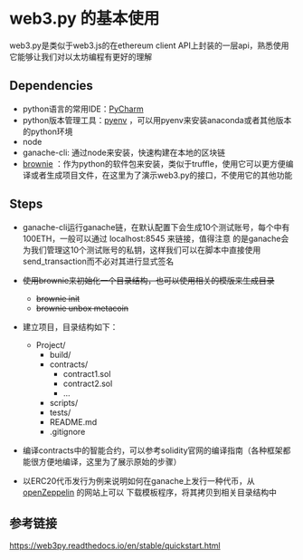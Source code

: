 # web3.py 的基本使用
web3.py是类似于web3.js的在ethereum client API上封装的一层api，熟悉使用它能够让我们对以太坊编程有更好的理解

## Dependencies
- python语言的常用IDE：[PyCharm](https://www.jetbrains.com/pycharm/)
- python版本管理工具：[pyenv](https://github.com/pyenv/pyenv) ，可以用pyenv来安装anaconda或者其他版本的python环境
- node
- ganache-cli: 通过node来安装，快速构建在本地的区块链
- [brownie](https://eth-brownie.readthedocs.io/en/stable/toctree.html) ：作为python的软件包来安装，类似于truffle，使用它可以更方便编译或者生成项目文件，在这里为了演示web3.py的接口，不使用它的其他功能

## Steps
- ganache-cli运行ganache链，在默认配置下会生成10个测试账号，每个中有100ETH，一般可以通过 localhost:8545 来链接，值得注意
的是ganache会为我们管理这10个测试账号的私钥，这样我们可以在脚本中直接使用send_transaction而不必对其进行显式签名
 

- ~~使用brownie来初始化一个目录结构，也可以使用相关的模版来生成目录~~
  - ~~brownie init~~
  - ~~brownie unbox metacoin~~


- 建立项目，目录结构如下：
  - Project/
    - build/
    - contracts/
      - contract1.sol
      - contract2.sol
      - ...
    - scripts/
    - tests/
    - README.md
    - .gitignore
      
- 编译contracts中的智能合约，可以参考solidity官网的编译指南（各种框架都能很方便地编译，这里为了展示原始的步骤）

- 以ERC20代币发行为例来说明如何在ganache上发行一种代币，从[openZeppelin](https://github.com/OpenZeppelin/openzeppelin-contracts) 的网站上可以
下载模板程序，将其拷贝到相关目录结构中


## 参考链接
https://web3py.readthedocs.io/en/stable/quickstart.html  
